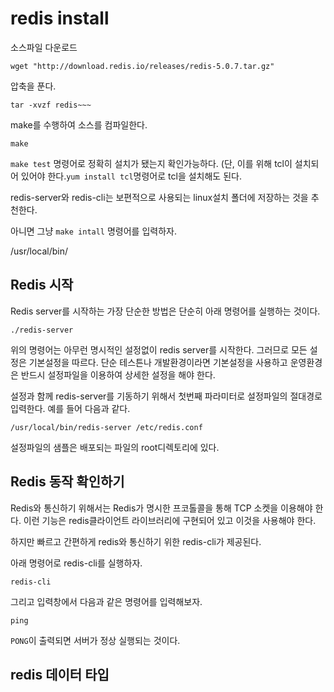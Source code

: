 # redis install

소스파일 다운로드 

```
wget "http://download.redis.io/releases/redis-5.0.7.tar.gz"
```

압축을 푼다. 


```
tar -xvzf redis~~~
```
make를 수행하여 소스를 컴파일한다.
```
make
```

`make test` 명령어로 정확히 설치가 됐는지 확인가능하다. (단, 이를 위해 tcl이 설치되어 있어야 한다.`yum install tcl`명령어로 tcl을 설치해도 된다. 

redis-server와 redis-cli는 보편적으로 사용되는 linux설치 폴더에 저장하는 것을 추천한다.

아니면 그냥 `make intall` 명령어를 입력하자.


/usr/local/bin/

## Redis 시작
Redis server를 시작하는 가장 단순한 방법은 단순히 아래 명령어를 실행하는 것이다. 

```
./redis-server
```

위의 명령어는 아무런 명시적인 설정없이 redis server를 시작한다. 그러므로 모든 설정은 기본설정을 따르다. 단순 테스튼나 개발환경이라면 기본설정을 사용하고 운영환경은 반드시 설정파일을 이용하여 상세한 설정을 해야 한다. 

설정과 함께 redis-server를 기동하기 위해서 첫번째 파라미터로 설정파일의 절대경로 입력한다. 예를 들어 다음과 같다. 

```
/usr/local/bin/redis-server /etc/redis.conf
```

설정파일의 샘플은 배포되는 파일의 root디렉토리에 있다. 

## Redis 동작 확인하기 
Redis와 통신하기 위해서는 Redis가 명시한 프코톨콜을 통해 TCP 소켓을 이용해야 한다. 이런 기능은 redis클라이언트 라이브러리에 구현되어 있고 이것을 사용해야 한다. 

하지만 빠르고 간편하게 redis와 통신하기 위한 redis-cli가 제공된다. 

아래 명령어로 redis-cli를 실행하자. 

```
redis-cli
```

그리고 입력창에서 다음과 같은 명령어를 입력해보자. 

```
ping
```

`PONG`이 출력되면 서버가 정상 실행되는 것이다. 

## redis 데이터 타입